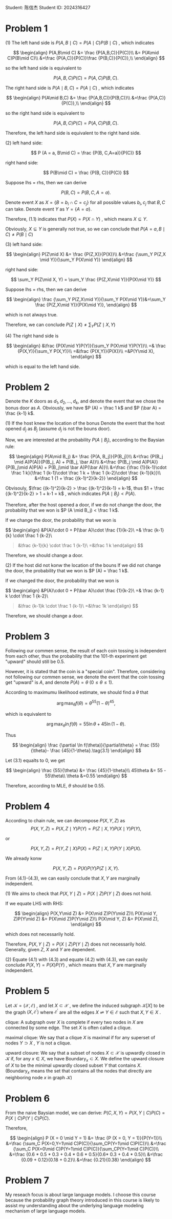 Student: 陈信杰
Student ID:  2024316427

# Problem 1

(1) The left hand side is $P (A, B\mid C) = P (A\mid C) P (B\mid C)$ , which indicates

$$
\begin{align}
P(A,B\mid C) &= \frac {P(A,B,C)}{P(C)}\\
&= P(A\mid C)P(B\mid C)\\
&=\frac {P(A,C)}{P(C)}\frac {P(B,C)}{P(C)},\\
\end{align}
$$

so the left hand side is equivalent to

$$
P(A,B,C)P(C) =  P(A,C)P(B,C).
$$

The right hand side is $P (A\mid B, C) = P (A\mid C)$ , which indicates

$$
\begin{align}
P(A\mid B,C) &= \frac {P(A,B,C)}{P(B,C)}\\
&=\frac {P(A,C)}{P(C)},\\
\end{align}
$$

so the right hand side is equivalent to 

$$
P (A, B, C) P (C) = P (A, C) P (B, C).
$$

Therefore, the left hand side is equivalent to the right hand side.

(2) left hand side: 

$$
P (A = a, B\mid C) = \frac {P(B, C,A=a)}{P(C)}
$$

right hand side: 

$$
P(B\mid C) = \frac {P(B, C)}{P(C)}
$$

Suppose lhs = rhs, then we can derive

$$
P(B, C) = P(B, C, A=a).\tag{1.1}
$$

Denote event $X$ as $X = \{B = b_i \cap C = c_j\} \text{ for all possible values } b_i, c_j \text{ that } B, C \text{ can take}.$
Denote event $Y$ as
$Y = \{A = a\}.$

Therefore, (1.1) indicates that $P (X) = P (X\cap Y)$ , which means $X \subseteq Y$.

Obviously, $X\subseteq Y$ is generally not true, so we can conclude that
$P (A = a, B\mid C) \ne P (B\mid C)$

(3) left hand side:

$$
\begin{align}
P(Z\mid X) &= \frac {P(Z,X)}{P(X)}\\
&=\frac {\sum_Y P(Z,X \mid Y)}{\sum_Y P(X\mid Y)}
\end{align}
$$

right hand side:

$$
\sum_Y P(Z\mid X, Y) = \sum_Y \frac {P(Z,X\mid Y)}{P(X\mid Y)}
$$

Suppose lhs = rhs, then we can derive

$$
\begin{align}
\frac {\sum_Y P(Z,X\mid Y)}{\sum_Y P(X\mid Y)}&=\sum_Y \frac {P(Z,X\mid Y)}{P(X\mid Y)},
\end{align}
$$

which is not always true.

Therefore, we can conclude $P (Z\mid X) \ne \sum_Y P (Z\mid X, Y)$

(4) The right hand side is

$$
\begin{align}
&\frac {P(X\mid Y)P(Y)}{\sum_Y P(X\mid Y)P(Y)}\\
=& \frac {P(X,Y)}{\sum_Y P(X,Y)}\\
=&\frac {P(X,Y)}{P(X)}\\
=&P(Y\mid X),
\end{align}
$$

which is equal to the left hand side.

# Problem 2
Denote the $K$ doors as $d_1, d_2, \dots, d_k$, and denote the event that we chose the bonus door as $A$. Obviously, we have $P (A) = \frac 1 k$ and $P (\bar A) = \frac {k-1} k$.

(1) If the host knew the location of the bonus
Denote the event that the host opened $d_j$ as $B_j$ (assume $d_j$ is not the bouns door).

Now, we are interested at the probability $P (A \mid B_j)$, according to the Baysian rule:

$$
\begin{align}
P(A\mid B_j) &= \frac {P(A, B_j)}{P(B_j)}\\
&=\frac {P(B_j \mid A)P(A)}{P(B_j, A) + P(B_j, \bar A)}\\
&=\frac {P(B_j \mid A)P(A)}{P(B_j\mid A)P(A) + P(B_j\mid \bar A)P(\bar A)}\\
&=\frac {\frac {1}{k-1}\cdot \frac 1 k}{\frac 1 {k-1}\cdot \frac 1 k + \frac 1 {k-2}\cdot \frac {k-1}{k}}\\
&=\frac 1 {1 + \frac {(k-1)^2}{k-2}}
\end{align}
$$

Obvisouly, $\frac {(k-1)^2}{k-2} > \frac {(k-1)^2}{k-1} = k-1$, thus $1 + \frac {(k-1)^2}{k-2} > 1 + k-1 = k$ , which indicates $P (A \mid B_j) < P (A)$.

Therefore, after the host opened a door, if we do not change the door, the probability that we won is $P (A \mid B_j) < \frac 1 k$.

If we change the door, the probability that we won is

$$
\begin{align}
&P(A)\cdot 0 + P(\bar A)\cdot  \frac {1}{k-2}\\
=& \frac {k-1}{k} \cdot \frac 1 {k-2}\\
>&\frac {k-1}{k} \cdot \frac 1 {k-1}\\
=&\frac 1 k
\end{align}
$$

Therefore, we should change a door.

(2) If the host did not konw the location of the bouns
If we did not change the door, the probability that we won is $P (A) = \frac 1 k$.

If we changed the door, the probability that we won is

$$
\begin{align}
&P(A)\cdot 0 + P(\bar A)\cdot \frac {1}{k-2}\\
=& \frac {k-1} k \cdot \frac 1 {k-2}\\
>&\frac {k-1}k \cdot \frac 1 {k-1}\\
=&\frac 1k
\end{align}
$$

Therefore, we should change a door.

# Problem 3
Following our commen sense, the result of each coin tossing is independent from each other, thus the probability that the 101-th experiment get "upward" should still be $0.5$.

However, it is stated that the coin is a "special coin". Therefore, considering not following our commen sense, we denote the event that the coin tossing get "upward" is $A$, and denote $P (A) = \theta \;(0\le \theta \le 1)$.

According to maximumu likelihood estimate, we should find a $\theta$ that

$$
\arg \max_{\theta}f(\theta) = \theta^{55}(1-\theta)^{45},
$$

which is equivalent to

$$
\arg \max_{\theta}\ln f(\theta) = 55\ln\theta +  45\ln(1-\theta).
$$

Thus

$$
\begin{align}
\frac {\partial \ln f(\theta)}{\partial\theta} = \frac {55}{\theta}- \frac {45}{1-\theta}.\tag{3.1}
\end{align}
$$

Let (3.1) equalts to $0$, we get

$$
\begin{align}
\frac {55}{\theta} &= \frac {45}{1-\theta}\\
45\theta &= 55 - 55\theta\\
\theta &=0.55
\end{align}
$$

Therefore, according to MLE, $\theta$ should be $0.55$.

# Problem 4
According to chain rule, we can decompose $P (X, Y, Z)$ as
$$
P(X,Y,Z) = P(X,Z\mid Y)P(Y) = P(Z\mid X, Y) P(X\mid Y) P(Y),\tag{4.1}
$$

or

$$
P(X,Y,Z) = P(Y,Z \mid X)P(X) = P(Z\mid X, Y) P(Y\mid X) P(X).\tag{4.2}
$$

We already konw

$$
P(X,Y,Z) = P(X)P(Y)P(Z\mid X ,Y).\tag{4.3}
$$

From (4.1)-(4.3), we can easily conclude that $X, Y$ are marginally independent.

(1) We aims to check that $P (X, Y\mid Z) = P (X\mid Z) P (Y\mid Z)$ does not hold.

If we equate LHS with RHS:

$$
\begin{align}
P(X,Y\mid Z) &= P(X\mid Z)P(Y\mid Z)\\
P(X\mid Y, Z)P(Y\mid Z) &= P(X\mid Z)P(Y\mid Z)\\
P(X\mid Y, Z) &= P(X\mid Z),
\end{align}
$$

which does not necessarily hold.

Therefore, $P (X, Y\mid Z) = P (X\mid Z) P (Y\mid Z)$ does not necessarily hold. Generally, given $Z$, $X$ and $Y$ are dependent.

(2) Equate (4.1) with (4.3) and equate (4.2) with (4.3), we can easily conclude $P (X, Y) = P (X) P (Y)$ , which means that $X, Y$ are marginally independent.

# Problem 5
Let $\mathcal{K}=(\mathcal{X},\mathcal{E})$ , and let $X\subset{\mathcal{X}}$ , we define the induced subgraph $\mathcal{K}[X]$ to be the graph $(X,{\mathcal{E}}^{\prime})$ where $\mathcal{E}^{\prime}$ are all the edges $X\rightleftharpoons Y\in{\mathcal{E}}$ such that $X, Y\in X$ . 

clique: A subgraph over $X$ is complete if every two nodes in $X$ are connected by some edge. The set $X$ is often called a clique. 

maximal clique: We say that a clique $X$ is maximal if for any superset of nodes $Y\supset X$ , $Y$ is not a clique. 

upward closure: We say that a subset of nodes $X \subset \mathcal X$ is upwardly closed in $\mathcal K$ if, for any $x\in X$, we have $\text{Boundary}_x \subset X$. We define the upward closure of $X$ to be the minimal upwardly closed subset $Y$ that contains $X$. 
($\text{Boundary}_x$ means the set that contains all the nodes that directly are neighboring node $x$ in graph $\mathcal K$)

# Problem 6
From the naive Baysian model, we can derive:
$P (C, X, Y) = P (X, Y\mid C) P (C) = P (X\mid C) P (Y\mid C) P (C)$.

Therefore,

$$
\begin{align}
P (X = 0 \mid Y = 1) &= \frac {P (X = 0, Y = 1)}{P(Y=1)}\\
&=\frac {\sum_C P(X=0,Y=1\mid C)P(C)}{\sum_CP(Y=1\mid C)P(C)}\\
&=\frac {\sum_C P(X=0\mid C)P(Y=1\mid C)P(C)}{\sum_CP(Y=1\mid C)P(C)}\\
&=\frac {0.6 * 0.5 * 0.3 + 0.4 * 0.6 * 0.5}{0.6* 0.3 + 0.4 * 0.5}\\
&=\frac {0.09 + 0.12}{0.18 + 0.2}\\
&=\frac {0.21}{0.38}
\end{align}
$$

# Problem 7
My reseach focus is about large language models. I choose this course because the probability graph theory introduced in this course is likely to assist my understanding about the underlying language modeling mechanism of large language models.